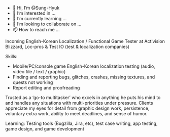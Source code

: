 - 👋 Hi, I’m @Sung-Hyuk
- 👀 I’m interested in ...
- 🌱 I’m currently learning ...
- 💞️ I’m looking to collaborate on ...
- 📫 How to reach me ...

Incoming English-Korean Localization / Functional Game Tester at Activision Blizzard, Loc-pros & Test IO (test & localization companies)

Skills:
- Mobile/PC/console game English-Korean localization testing (audio, video file / text / graphic)
- Finding and reporting bugs, glitches, crashes, missing textures, and quests not working
- Report editing and proofreading

Trusted as a ‘go-to multitasker’ who excels in anything he puts his mind to and handles any situations with multi-priorities under pressure.
Clients appreciate my eyes for detail from graphic design work, persistence, voluntary extra work, ability to meet deadlines, and sense of humor.

Learning:
Testing tools (Bugzilla, Jira, etc), test case writing, app testing, game design, and game development
